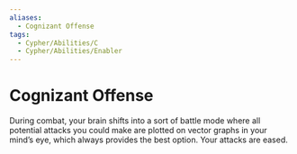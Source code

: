 ```yaml
---
aliases:
  - Cognizant Offense
tags:
  - Cypher/Abilities/C
  - Cypher/Abilities/Enabler
---
```


# Cognizant Offense

During combat, your brain shifts into a sort of battle mode where all potential attacks you could make are plotted on vector graphs in your mind’s eye, which always provides the best option. Your attacks are eased.
